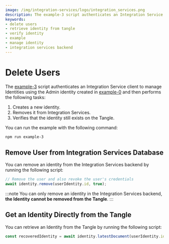 ```yaml
---
image: /img/integration-services/logo/integration_services.png
description: The example-3 script authenticates an Integration Service client to manage Identities using the Admin identity created in example-0 and then creates a new identity, removes it from Integration Services, and verifies that the identity still exists on the Tangle.
keywords:
- delete users
- retrieve identity from tangle
- verify identity
- example
- manage identity
- integration services backend
---
```



# Delete Users

The [example-3](https://github.com/iotaledger/integration-services/blob/master/clients/client-sdk/examples/3-DeleteUser.ts)
script authenticates an Integration Service client to manage Identities using the Admin identity created in [example-0](./how-to-run-examples) and then performs the following tasks:

1. Creates a new identity.
2. Removes it from Integration Services.
3. Verifies that the identity still exists on the Tangle.

You can run the example with the following command:

```bash
npm run example-3
```

## Remove User from Integration Services Database

You can remove an identity from the Integration Services backend by running the following script:

```js
// Remove the user and also revoke the user's credentials
await identity.remove(userIdentity.id, true);
```

:::note
You can only remove an identity in the Integration Services backend, **the Identity cannot be removed from the Tangle**.
:::

## Get an Identity Directly from the Tangle

You can retrieve an Identity from the Tangle by running the following script:

```js
const recoveredIdentity = await identity.latestDocument(userIdentity.id);
```